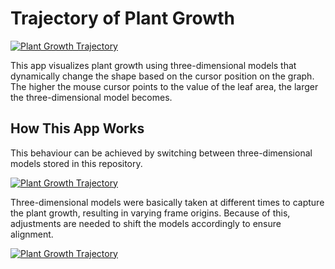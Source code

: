 # Trajectory of Plant Growth

[![Plant Growth Trajectory](https://img.youtube.com/vi/3VMjN8_CZ1s/0.jpg)](https://www.youtube.com/watch?v=3VMjN8_CZ1s)

This app visualizes plant growth using three-dimensional models that dynamically change the shape based on the cursor position on the graph. The higher the mouse cursor points to the value of the leaf area, the larger the three-dimensional model becomes.


## How This App Works

This behaviour can be achieved by switching between three-dimensional models stored in this repository.

[![Plant Growth Trajectory](https://img.youtube.com/vi/TkWRMIl-W7w/0.jpg)](https://www.youtube.com/watch?v=TkWRMIl-W7w)

Three-dimensional models were basically taken at different times to capture the plant growth, resulting in varying frame origins. Because of this, adjustments are needed to shift the models accordingly to ensure alignment.

[![Plant Growth Trajectory](https://img.youtube.com/vi/b7BMNfoHqaA/0.jpg)](https://www.youtube.com/watch?v=b7BMNfoHqaA)

